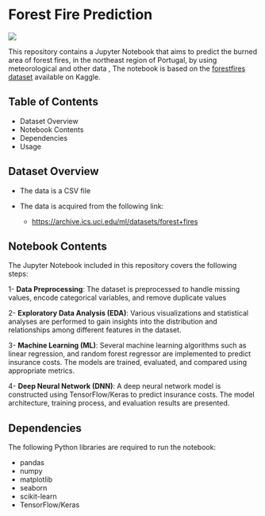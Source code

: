 # Forest Fire Prediction

![](Deerfire_high_res_edit.jpg)

This repository contains a Jupyter Notebook that aims to predict the burned area of forest fires, in the northeast region of Portugal, by using meteorological and other data , The notebook is based on the [forestfires dataset](https://www.kaggle.com/datasets/elikplim/forest-fires-data-set/data) available on Kaggle.

## Table of Contents

* Dataset Overview
* Notebook Contents
* Dependencies
* Usage

## Dataset Overview

- The data is a CSV file

- The data is acquired from the following link:
    
    - https://archive.ics.uci.edu/ml/datasets/forest+fires

## Notebook Contents
The Jupyter Notebook included in this repository covers the following steps:

1- **Data Preprocessing**: The dataset is preprocessed to handle missing values, encode categorical variables, and remove duplicate values

2- **Exploratory Data Analysis (EDA)**: Various visualizations and statistical analyses are performed to gain insights into the distribution and relationships among different features in the dataset.

3- **Machine Learning (ML)**: Several machine learning algorithms such as linear regression, and random forest regressor are implemented to predict insurance costs. The models are trained, evaluated, and compared using appropriate metrics.

4- **Deep Neural Network (DNN)**: A deep neural network model is constructed using TensorFlow/Keras to predict insurance costs. The model architecture, training process, and evaluation results are presented.

## Dependencies
The following Python libraries are required to run the notebook:

* pandas
* numpy
* matplotlib
* seaborn
* scikit-learn
* TensorFlow/Keras
